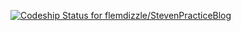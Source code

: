 [ ![Codeship Status for flemdizzle/StevenPracticeBlog](https://www.codeship.io/projects/9b5334d0-3ada-0132-1487-36d6ba2126d8/status)](https://www.codeship.io/projects/42485)
